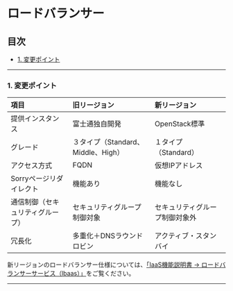 # ロードバランサー

## 目次  

<!-- TOC depthFrom:3 depthTo:3 withLinks:1 updateOnSave:1 orderedList:0 -->

- [1. 変更ポイント](#1-変更ポイント)

<!-- /TOC -->


---

### 1. 変更ポイント  

| 項目                             | 旧リージョン                       | 新リージョン                   |
|:---------------------------------|:-----------------------------------|:-------------------------------|
| 提供インスタンス                 | 富士通独自開発                     | OpenStack標準                  |
| グレード                         | ３タイプ（Standard、Middle、High） | １タイプ（Standard）           |
| アクセス方式                     | FQDN                               | 仮想IPアドレス                 |
| Sorryページリダイレクト          | 機能あり                           | 機能なし                       |
| 通信制御（セキュリティグループ） | セキュリティグループ制御対象       | セキュリティグループ制御対象外 |
| 冗長化                           | 多重化＋DNSラウンドロビン          | アクティブ・スタンバイ         |

新リージョンのロードバランサー仕様については、[「IaaS機能説明書 → ロードバランサーサービス（lbaas）」](https://doc.cloud.global.fujitsu.com/lib/iaas/jp/function-manual/index.html#intro/intro_elb_lbaas_v3.html)をご覧ください。  


---
